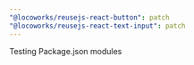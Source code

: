 ```yaml
---
"@locoworks/reusejs-react-button": patch
"@locoworks/reusejs-react-text-input": patch
---
```


Testing Package.json modules

